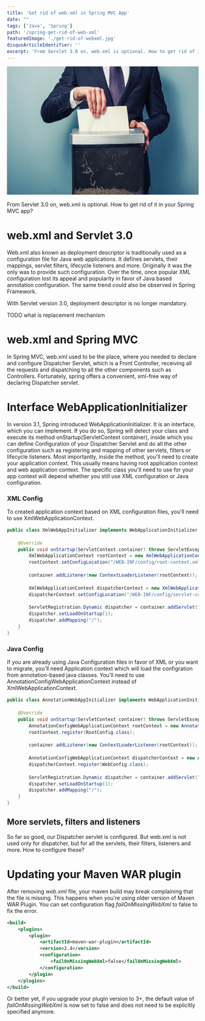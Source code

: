 ```yaml
---
title: 'Get rid of web.xml in Spring MVC App'
date: ""
tags: ['Java', 'Spring']
path: '/spring-get-rid-of-web-xml'
featuredImage: './get-rid-of-webxml.jpg'
disqusArticleIdentifier: ''
excerpt: 'From Servlet 3.0 on, web.xml is optional. How to get rid of it in your Spring MVC app?'
---
```


![Get rid of webm.xml](./get-rid-of-webxml.jpg)

From Servlet 3.0 on, web.xml is optional. How to get rid of it in your Spring MVC app?

# web.xml and Servlet 3.0
Web.xml also known as deployment descriptor is traditionally used as a configuration file for Java web applications. It defines servlets, their mappings, servlet filters, lifecycle listeners and more. Originally it was the only was to provide such configuration. Over the time, once popular XML configuration lost its appeal and popularity in favor of Java based annotation configuration. The same trend could also be observed in Spring Framework.

With Servlet version 3.0, deployment descriptor is no longer mandatory. 

TODO what is replacement mechanism 

# web.xml and Spring MVC
In Spring MVC, web.xml used to be the place, where you needed to declare and configure Dispatcher Servlet, which is a Front Controller, receiving all the requests and dispatching to all the other components such as Controllers. Fortunately, spring offers a convenient, xml-free way of declaring Dispatcher servlet.

# Interface WebApplicationInitializer
In version 3.1, Spring introduced WebApplicationInitializer. It is an interface, which you can implement. If you do so, Spring will detect your class and execute its method onStartup(ServletContext container), inside which you can define Configuration of your Dispatcher Servlet and do all the other configuration such as registering and mapping of other servlets, filters or lifecycle listeners. Most importantly, inside the method, you'll need to create your application context. This usually means having root application context and web application context. The specific class you'll need to use for your app context will depend whether you still use XML configuration or Java configuration.

### XML Config
To created application context based on XML configuration files, you'll need to use XmlWebApplicationContext.
```java
public class XmlWebAppInitializer implements WebApplicationInitializer {

    @Override
    public void onStartup(ServletContext container) throws ServletException {
        XmlWebApplicationContext rootContext = new XmlWebApplicationContext();
        rootContext.setConfigLocation("/WEB-INF/config/root-context.xml");

        container.addListener(new ContextLoaderListener(rootContext));

        XmlWebApplicationContext dispatcherContext = new XmlWebApplicationContext();
        dispatcherContext.setConfigLocation("/WEB-INF/config/servlet-context.xml");

        ServletRegistration.Dynamic dispatcher = container.addServlet("dispatcher", new DispatcherServlet(dispatcherContext));
        dispatcher.setLoadOnStartup(1);
        dispatcher.addMapping("/");
    }
}
```

### Java Config
If you are already using Java Configuration files in favor of XML or you want to migrate, you'll need Application context which will load the  configration from annotation-based java classes. You'll need to use AnnotationConfigWebApplicationContext instead of XmlWebApplicationContext.

```java
public class AnnotationWebAppInitializer implements WebApplicationInitializer {

    @Override
    public void onStartup(ServletContext container) throws ServletException {
        AnnotationConfigWebApplicationContext rootContext = new AnnotationConfigWebApplicationContext();
        rootContext.register(RootConfig.class);

        container.addListener(new ContextLoaderListener(rootContext));

        AnnotationConfigWebApplicationContext dispatcherContext = new AnnotationConfigWebApplicationContext();
        dispatcherContext.register(WebConfig.class);

        ServletRegistration.Dynamic dispatcher = container.addServlet("dispatcher", new DispatcherServlet(dispatcherContext));
        dispatcher.setLoadOnStartup(1);
        dispatcher.addMapping("/");
    }
}
```

## More servlets, filters and listeners
So far so good, our Dispatcher servlet is configured. But web.xml is not used only for dispatcher, but for all the servlets, their filters, listeners and more. How to configure these?

# Updating your Maven WAR plugin
After removing *web.xml* file, your maven build may break complaining that the file is missing. This happens when you're using older version of Maven WAR Plugin. You can set configuration flag *failOnMissingWebXml* to false to fix the error. 

```xml
<build>
    <plugins>
        <plugin>
            <artifactId>maven-war-plugin</artifactId>
            <version>2.4</version>
            <configuration>
                <failOnMissingWebXml>false</failOnMissingWebXml>    
            </configuration>
        </plugin>
    </plugins>
</build>
```

Or better yet, if you upgrade your plugin version to 3+, the default value of *failOnMissingWebXml* is now set to false and does not need to be explicitly specified anymore.
